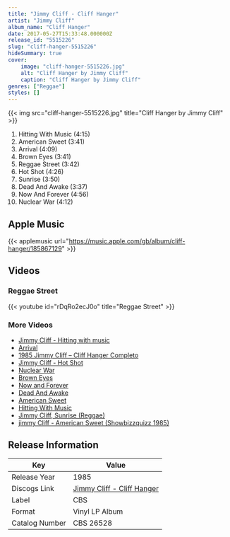 ```yaml
---
title: "Jimmy Cliff - Cliff Hanger"
artist: "Jimmy Cliff"
album_name: "Cliff Hanger"
date: 2017-05-27T15:33:48.000000Z
release_id: "5515226"
slug: "cliff-hanger-5515226"
hideSummary: true
cover:
    image: "cliff-hanger-5515226.jpg"
    alt: "Cliff Hanger by Jimmy Cliff"
    caption: "Cliff Hanger by Jimmy Cliff"
genres: ["Reggae"]
styles: []
---
```


{{< img src="cliff-hanger-5515226.jpg" title="Cliff Hanger by Jimmy Cliff" >}}

<!-- section break -->

1. Hitting With Music (4:15)
2. American Sweet (3:41)
3. Arrival (4:09)
4. Brown Eyes (3:41)
5. Reggae Street (3:42)
6. Hot Shot (4:26)
7. Sunrise (3:50)
8. Dead And Awake (3:37)
9. Now And Forever (4:56)
10. Nuclear War (4:12)

<!-- section break -->




## Apple Music
{{< applemusic url="https://music.apple.com/gb/album/cliff-hanger/185867129" >}}





## Videos
### Reggae Street
{{< youtube id="rDqRo2ecJ0o" title="Reggae Street" >}}<br>

### More Videos

- [Jimmy Cliff - Hitting with music](https://www.youtube.com/watch?v=9MUVvz1D-E8)
- [Arrival](https://www.youtube.com/watch?v=sLItI0wpSUI)
- [1985 Jimmy Cliff ‎– Cliff Hanger Completo](https://www.youtube.com/watch?v=52eWzKeAWvo)
- [Jimmy Cliff - Hot Shot](https://www.youtube.com/watch?v=e-Xiw5VDc0c)
- [Nuclear War](https://www.youtube.com/watch?v=nxfrxf5xlXk)
- [Brown Eyes](https://www.youtube.com/watch?v=hgLPuPGVnKg)
- [Now and Forever](https://www.youtube.com/watch?v=7sa0qERzrqk)
- [Dead And Awake](https://www.youtube.com/watch?v=WQhhLrtQ17o)
- [American Sweet](https://www.youtube.com/watch?v=Kr2oluPDzp0)
- [Hitting With Music](https://www.youtube.com/watch?v=x-Mh314H3sg)
- [Jimmy Cliff, Sunrise (Reggae)](https://www.youtube.com/watch?v=r4qskFuW8_c)
- [jimmy Cliff - American Sweet (Showbizzquizz 1985)](https://www.youtube.com/watch?v=BTiz15PZiI8)


## Release Information
|  Key           | Value                                                |
| ---------------| ---------------------------------------------------- |
| Release Year   | 1985                                   |
| Discogs Link   | [Jimmy Cliff - Cliff Hanger](https://www.discogs.com/release/5515226-Jimmy-Cliff-Cliff-Hanger) |
| Label          | CBS |
| Format         | Vinyl LP Album |
| Catalog Number | CBS 26528 |
